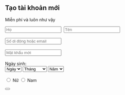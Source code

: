 <html>

<head></head>

<body>

<h2>Tạo tài khoản mới</h2>
<p>Miễn phí và luôn như vậy</p>

<form method="post" id="reg" name="reg">
            <input type="text" data-type="text" name="family" placeholder="Họ" required="1" class="newStyle4">&nbsp;
            <input type="text" data-type="text" name="name" placeholder="Tên" required="1" class="newStyle5"><br><br>
            <input type="text" data-type="text" name="email" placeholder="Số di động hoặc email" required="1"><br><br>
            <input type="password" data-type="text" name="psswd" placeholder="Mật khẩu mới" required="1"><br><br>
	    Ngày sinh:
	    <br>
            <select aria-label="dob" name="birthday_day" id="day" title="Ngày">
	    <option value="0" selected="1">Ngày</option>
	    <option value="1">31</option>
	    <option value="2">30</option>
	    <option value="3">29</option>
	    <option value="4">28</option>
	    <option value="5">27</option>
	    <option value="6">26</option>
	    <option value="7">25</option>
	    <option value="8">24</option>
	    <option value="9">23</option>
	    <option value="10">22</option>
	    <option value="11">21</option>
	    <option value="12">20</option>
	    <option value="13">19</option>
	    <option value="14">18</option>
	    <option value="15">17</option>
	    <option value="16">16</option>
	    <option value="17">15</option>
	    <option value="18">14</option>
	    <option value="19">13</option>
	    <option value="20">12</option>
	    <option value="21">11</option>
	    <option value="22">10</option>
	    <option value="23">9</option>
	    <option value="24">8</option>
	    <option value="25">7</option>
	    <option value="26">6</option>
	    <option value="27">5</option>
	    <option value="28">4</option>
	    <option value="29">3</option>
	    <option value="30">2</option>
	    <option value="31">1</option>
	    </select>
            <select aria-label="mob" name="birthday_month" id="month" title="Tháng">
	    <option value="0" selected="1">Tháng</option>
	    <option value="1">Tháng 12</option>
	    <option value="2">Tháng 11</option>
	    <option value="3">Tháng 10</option>
	    <option value="5">Tháng 9</option>
	    <option value="6">Tháng 8</option>
	    <option value="7">Tháng 7</option>
	    <option value="8">Tháng 6</option>
	    <option value="9">Tháng 5</option>
	    <option value="10">Tháng 4</option>
	    <option value="11">Tháng 3</option>
	    <option value="12">Tháng 2</option>
	    </select>
            <select aria-label="yob" name="birthday_year" id="year" title="Năm">
	    <option value="0" selected="1">Năm</option>
	    <option value="2017">2017</option>
	    <option value="2016">2016</option>
	    <option value="2015">2015</option>
	    <option value="2014">2014</option>
	    <option value="2013">2013</option>
	    <option value="2012">2012</option>
	    <option value="2011">2011</option>
	    <option value="2010">2010</option>
	    <option value="2009">2009</option>
	    <option value="2008">2008</option>
	    <option value="2007">2007</option>
	    <option value="2006">2006</option>
	    <option value="2005">2005</option>
	    <option value="2004">2004</option>
	    <option value="2003">2003</option>
	    <option value="2002">2002</option>
	    <option value="2001">2001</option>
	    <option value="2000">2000</option>
	    <option value="1999">1999</option>
	    <option value="1998">1998</option>
	    <option value="1997">1997</option>
	    <option value="1996">1996</option>
	    <option value="1995">1995</option>
	    <option value="1994">1994</option>
	    <option value="1993">1993</option>
	    <option value="1992">1992</option>
	    <option value="1991">1991</option>
	    <option value="1990">1990</option>
	    <option value="1989">1989</option>
	    <option value="1988">1988</option>
	    <option value="1987">1987</option>
	    <option value="1986">1986</option>
	    <option value="1985">1985</option>
	    <option value="1984">1984</option>
	    <option value="1983">1983</option>
	    <option value="1982">1982</option>
	    <option value="1981">1981</option>
	    <option value="1980">1980</option>
	    <option value="1979">1979</option>
	    <option value="1978">1978</option>
	    <option value="1977">1977</option>
	    <option value="1976">1976</option>
	    <option value="1975">1975</option>
	    <option value="1974">1974</option>
	    <option value="1973">1973</option>
	    <option value="1972">1972</option>
	    <option value="1971">1971</option>
	    <option value="1970">1970</option>
	    <option value="1969">1969</option>
	    <option value="1968">1968</option>
	    <option value="1967">1967</option>
	    <option value="1966">1966</option>
	    <option value="1965">1965</option>
	    <option value="1964">1964</option>
	    <option value="1963">1963</option>
	    <option value="1962">1962</option>
	    <option value="1961">1961</option>
	    <option value="1960">1960</option>
	    <option value="1959">1959</option>
	    <option value="1958">1958</option>
	    <option value="1957">1957</option>
	    <option value="1956">1956</option>
	    <option value="1955">1955</option>
	    <option value="1954">1954</option>
	    <option value="1953">1953</option>
	    <option value="1952">1952</option>
	    <option value="1951">1951</option>
	    <option value="1950">1950</option>
	    <option value="1949">1949</option>
	    <option value="1948">1948</option>
	    <option value="1947">1947</option>
	    <option value="1946">1946</option>
	    <option value="1945">1945</option>
	    <option value="1944">1944</option>
	    <option value="1943">1943</option>
	    <option value="1942">1942</option>
	    <option value="1941">1941</option>
	    <option value="1940">1940</option>
	    <option value="1939">1939</option>
	    <option value="1938">1938</option>
	    <option value="1937">1937</option>
	    <option value="1936">1936</option>
	    <option value="1935">1935</option>
	    <option value="1934">1934</option>
	    <option value="1933">1933</option>
	    <option value="1932">1932</option>
	    <option value="1931">1931</option>
	    <option value="1930">1930</option>
	    <option value="1929">1929</option>
	    <option value="1928">1928</option>
	    <option value="1927">1927</option>
	    <option value="1926">1926</option>
	    <option value="1925">1925</option>
	    <option value="1924">1924</option>
	    <option value="1923">1923</option>
	    <option value="1922">1922</option>
	    <option value="1921">1921</option>
	    <option value="1920">1920</option>
	    <option value="1919">1919</option>
	    <option value="1918">1918</option>
	    <option value="1917">1917</option>
	    <option value="1916">1916</option>
	    <option value="1915">1915</option>
	    <option value="1914">1914</option>
	    <option value="1913">1913</option>
	    <option value="1912">1912</option>
	    <option value="1911">1911</option>
	    <option value="1910">1910</option>
	    <option value="1909">1909</option>
	    <option value="1908">1908</option>
	    <option value="1907">1907</option>
	    <option value="1906">1906</option>
	    <option value="1905">1905</option>
	    </select><br><br>
            <input type="radio" name="sex" value="1">
            <label>Nữ</label>
            <input type="radio" name="sex" value="2">
            <label>Nam</label><br><br>
            <button type="submit" name="submit">
            </button>
</form>
